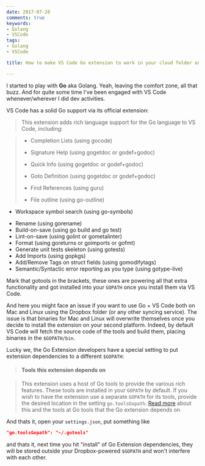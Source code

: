```yaml
---
date: 2017-07-28
comments: true
keywords:
- Golang
- VSCode
tags:
- Golang
- VSCode

title: How to make VS Code Go extension to work in your cloud folder on different platforms?

---
```


I started to play with **Go** aka Golang. Yeah, leaving the comfort zone, all that buzz. And for quite some time I've been engaged with VS Code whenever/wherever I did dev activities.

VS Code has a solid Go support via its official extension:

> This extension adds rich language support for the Go language to VS Code, including:

> - Completion Lists (using gocode)
> - Signature Help (using gogetdoc or godef+godoc)
>
> - Quick Info (using gogetdoc or godef+godoc)
> - Goto Definition (using gogetdoc or godef+godoc)
> - Find References (using guru)
> - File outline (using go-outline)
>
* Workspace symbol search (using go-symbols)
- Rename (using gorename)
- Build-on-save (using go build and go test)
- Lint-on-save (using golint or gometalinter)
- Format (using goreturns or goimports or gofmt)
- Generate unit tests skeleton (using gotests)
- Add Imports (using gopkgs)
- Add/Remove Tags on struct fields (using gomodifytags)
- Semantic/Syntactic error reporting as you type (using gotype-live)

Mark that gotools in the brackets, these ones are powering all that extra functionality and got installed into your `GOPATH` once you install them via VS Code.

And here you might face an issue if you want to use Go + VS Code both on Mac and Linux using the Dropbox folder (or any other syncing service). The issue is that binaries for Mac and Linux will overwrite themselves once you decide to install the extension on your second platform. Indeed, by default VS Code will fetch the source code of the tools and build them, placing binaries in the `$GOPATH/bin`.

Lucky we, the Go Extension developers have a special setting to put extension dependencies to a different `$GOPATH`:

> #### Tools this extension depends on

> This extension uses a host of Go tools to provide the various rich features. These tools are installed in your `GOPATH` by default. If you wish to have the extension use a separate `GOPATH` for its tools, provide the desired location in the setting `go.toolsGopath`. [Read more](https://github.com/Microsoft/vscode-go/wiki/Go-tools-that-the-Go-extension-depends-on) about this and the tools at Go tools that the Go extension depends on

And thats it, open your `settings.json`, put something like

```json
"go.toolsGopath": "~/.gotools"
```

and thats it, next time you hit "install" of Go Extension dependencies, they will be stored outside your Dropbox-powered `$GOPATH` and won't interfere with each other.
